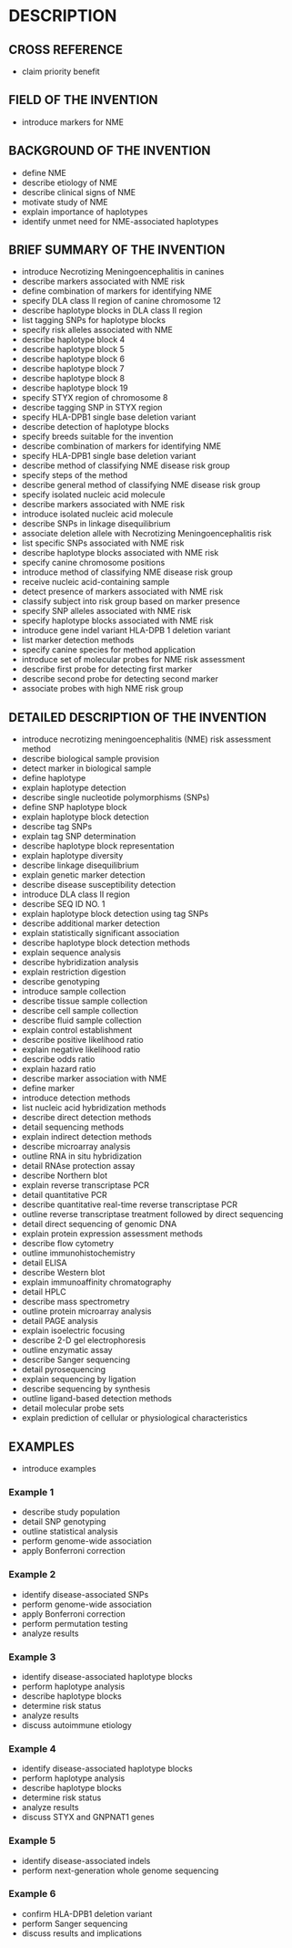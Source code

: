 # DESCRIPTION

## CROSS REFERENCE

- claim priority benefit

## FIELD OF THE INVENTION

- introduce markers for NME

## BACKGROUND OF THE INVENTION

- define NME
- describe etiology of NME
- describe clinical signs of NME
- motivate study of NME
- explain importance of haplotypes
- identify unmet need for NME-associated haplotypes

## BRIEF SUMMARY OF THE INVENTION

- introduce Necrotizing Meningoencephalitis in canines
- describe markers associated with NME risk
- define combination of markers for identifying NME
- specify DLA class II region of canine chromosome 12
- describe haplotype blocks in DLA class II region
- list tagging SNPs for haplotype blocks
- specify risk alleles associated with NME
- describe haplotype block 4
- describe haplotype block 5
- describe haplotype block 6
- describe haplotype block 7
- describe haplotype block 8
- describe haplotype block 19
- specify STYX region of chromosome 8
- describe tagging SNP in STYX region
- specify HLA-DPB1 single base deletion variant
- describe detection of haplotype blocks
- specify breeds suitable for the invention
- describe combination of markers for identifying NME
- specify HLA-DPB1 single base deletion variant
- describe method of classifying NME disease risk group
- specify steps of the method
- describe general method of classifying NME disease risk group
- specify isolated nucleic acid molecule
- describe markers associated with NME risk
- introduce isolated nucleic acid molecule
- describe SNPs in linkage disequilibrium
- associate deletion allele with Necrotizing Meningoencephalitis risk
- list specific SNPs associated with NME risk
- describe haplotype blocks associated with NME risk
- specify canine chromosome positions
- introduce method of classifying NME disease risk group
- receive nucleic acid-containing sample
- detect presence of markers associated with NME risk
- classify subject into risk group based on marker presence
- specify SNP alleles associated with NME risk
- specify haplotype blocks associated with NME risk
- introduce gene indel variant HLA-DPB 1 deletion variant
- list marker detection methods
- specify canine species for method application
- introduce set of molecular probes for NME risk assessment
- describe first probe for detecting first marker
- describe second probe for detecting second marker
- associate probes with high NME risk group

## DETAILED DESCRIPTION OF THE INVENTION

- introduce necrotizing meningoencephalitis (NME) risk assessment method
- describe biological sample provision
- detect marker in biological sample
- define haplotype
- explain haplotype detection
- describe single nucleotide polymorphisms (SNPs)
- define SNP haplotype block
- explain haplotype block detection
- describe tag SNPs
- explain tag SNP determination
- describe haplotype block representation
- explain haplotype diversity
- describe linkage disequilibrium
- explain genetic marker detection
- describe disease susceptibility detection
- introduce DLA class II region
- describe SEQ ID NO. 1
- explain haplotype block detection using tag SNPs
- describe additional marker detection
- explain statistically significant association
- describe haplotype block detection methods
- explain sequence analysis
- describe hybridization analysis
- explain restriction digestion
- describe genotyping
- introduce sample collection
- describe tissue sample collection
- describe cell sample collection
- describe fluid sample collection
- explain control establishment
- describe positive likelihood ratio
- explain negative likelihood ratio
- describe odds ratio
- explain hazard ratio
- describe marker association with NME
- define marker
- introduce detection methods
- list nucleic acid hybridization methods
- describe direct detection methods
- detail sequencing methods
- explain indirect detection methods
- describe microarray analysis
- outline RNA in situ hybridization
- detail RNAse protection assay
- describe Northern blot
- explain reverse transcriptase PCR
- detail quantitative PCR
- describe quantitative real-time reverse transcriptase PCR
- outline reverse transcriptase treatment followed by direct sequencing
- detail direct sequencing of genomic DNA
- explain protein expression assessment methods
- describe flow cytometry
- outline immunohistochemistry
- detail ELISA
- describe Western blot
- explain immunoaffinity chromatography
- detail HPLC
- describe mass spectrometry
- outline protein microarray analysis
- detail PAGE analysis
- explain isoelectric focusing
- describe 2-D gel electrophoresis
- outline enzymatic assay
- describe Sanger sequencing
- detail pyrosequencing
- explain sequencing by ligation
- describe sequencing by synthesis
- outline ligand-based detection methods
- detail molecular probe sets
- explain prediction of cellular or physiological characteristics

## EXAMPLES

- introduce examples

### Example 1

- describe study population
- detail SNP genotyping
- outline statistical analysis
- perform genome-wide association
- apply Bonferroni correction

### Example 2

- identify disease-associated SNPs
- perform genome-wide association
- apply Bonferroni correction
- perform permutation testing
- analyze results

### Example 3

- identify disease-associated haplotype blocks
- perform haplotype analysis
- describe haplotype blocks
- determine risk status
- analyze results
- discuss autoimmune etiology

### Example 4

- identify disease-associated haplotype blocks
- perform haplotype analysis
- describe haplotype blocks
- determine risk status
- analyze results
- discuss STYX and GNPNAT1 genes

### Example 5

- identify disease-associated indels
- perform next-generation whole genome sequencing

### Example 6

- confirm HLA-DPB1 deletion variant
- perform Sanger sequencing
- discuss results and implications

